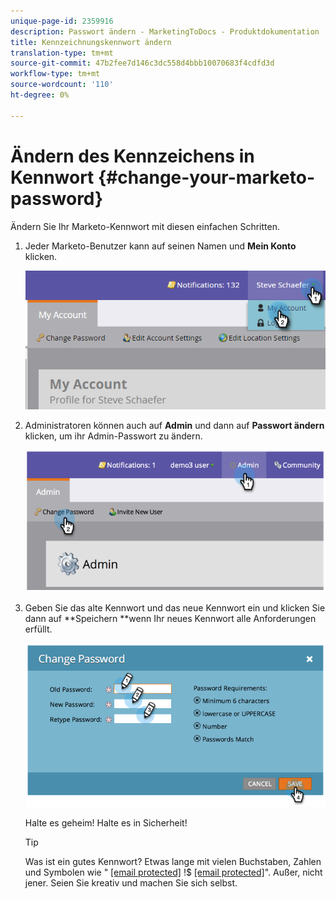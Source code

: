 ```yaml
---
unique-page-id: 2359916
description: Passwort ändern - MarketingToDocs - Produktdokumentation
title: Kennzeichnungskennwort ändern
translation-type: tm+mt
source-git-commit: 47b2fee7d146c3dc558d4bbb10070683f4cdfd3d
workflow-type: tm+mt
source-wordcount: '110'
ht-degree: 0%

---
```



# Ändern des Kennzeichens in Kennwort {#change-your-marketo-password}

Ändern Sie Ihr Marketo-Kennwort mit diesen einfachen Schritten.

1. Jeder Marketo-Benutzer kann auf seinen Namen und **Mein Konto** klicken.

   ![](assets/image2015-11-10-10-3a40-3a8.png)

1. Administratoren können auch auf **Admin** und dann auf **Passwort ändern** klicken, um ihr Admin-Passwort zu ändern.

   ![](assets/image2014-9-10-9-3a43-3a47.png)

1. Geben Sie das alte Kennwort und das neue Kennwort ein und klicken Sie dann auf **Speichern **wenn Ihr neues Kennwort alle Anforderungen erfüllt.

   ![](assets/image2014-9-10-9-3a44-3a2.png)

   Halte es geheim! Halte es in Sicherheit!

   >[!TIP]
   >
   >Was ist ein gutes Kennwort? Etwas lange mit vielen Buchstaben, Zahlen und Symbolen wie &quot; [[email protected]](http://docs.marketo.com/cdn-cgi/l/email-protection) !$ [[email protected]](http://docs.marketo.com/cdn-cgi/l/email-protection)&quot;. Außer, nicht jener. Seien Sie kreativ und machen Sie sich selbst.

